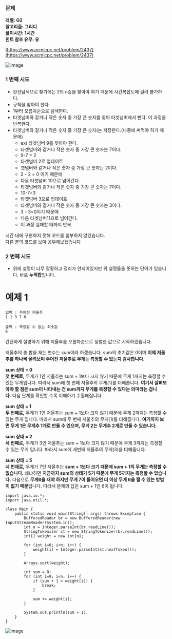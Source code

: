 ### **문제**         

**레벨: G2  
알고리즘: 그리디**   
**풀이시간: 1시간  
힌트 참조 유무: 유**

[https://www.acmicpc.net/problem/2437](https://www.acmicpc.net/problem/2437)

![image](https://github.com/sunwon12/Today-I-Learn/assets/92251131/d9cb44c0-8b46-49ba-8b69-3b382f00b3f1)

### **1 번째 시도**   

-   완전탐색으로 찾기에는 2의 n승을 찾아야 하기 때문에 시간복잡도에 걸려 불가하다.
-   규칙을 찾아야 한다.
-   1부터 오름차순으로 탐색한다.
-   타겟넘버와 같거나 작은 숫자 중 가장 큰 숫자를 찾아 타겟넘버에서 뺀다. 이 과정을 반복한다.  
-   타겟넘버와 같거나 작은 숫자 중 가장 큰 숫자(는 저장한다.(나중에 써먹야 하기 때문에)
    -   ex) 타겟넘버 9를 찾아야 한다.
    -   타겟넘버와 같거나 작은 숫자 중 가장 큰 숫자는 7이다.
    -   9-7 = 2 
    -   타겟넘버 2로 업데이트
    -   겟넘버와 같거나 작은 숫자 중 가장 큰 숫자는 2이다.
    -   2 - 2 = 0 이기 때문에 
    -   다음 타겟넘버 10으로 넘어간다.
    -   타겟넘버와 같거나 작은 숫자 중 가장 큰 숫자는 7이다.
    -   10-7=3
    -   타겟넘버 3으로 업데이트
    -   타겟넘버와 같거나 작은 숫자 중 가장 큰 숫자는 3이다.
    -   3 - 3=0이기 때문에
    -   다음 타겟넘버11으로 넘어간다.
    -   이 과정 실패할 때까지 반복

시간 내에 구현하지 못해 코드를 첨부하지 않겠습니다.  
다른 분의 코드를 보며 공부해보겠습니다

### **2 번째 시도**  

-   위에 설명이 너무 장황하고 정리가 안되어있지만 위 설명들을 뜻하는 단어가 있습니다. 바로 **누적합**입니다.

# **예제 1**

```
입력 : 주어진 저울추
1 1 3 7 8

출력 : 측정할 수 없는 최솟값
6
```

간단하게 설명하기 위해 저울추를 오름차순으로 정렬한 값으로 시작하겠습니다.

저울추의 총 합을 재는 변수는 sum이라 하겠습니다. sum의 초기값은 0이며 **이제 저울추를 하나씩 올려보며 주어진 저울추로 무게는 측정할 수 있는지 검사합니다.**

**sum 상태 = 0**  
**첫 번째로,** 무게가 1인 저울추는 sum + 1보다 크지 않기 때문에 무게 1까지는 측정할 수 있는 무게입니다. 따라서 sum에 첫 번째 저울추의 무게(1)를 더해줍니다. **여기서 살펴보아야 할 점은 sum이 나타내는 건 sum까지 무게를 측정할 수 있다는 의미라는 겁니다.** 다음 단계를 확인할 수록 이해하기 수월해집니다.

**sum 상태 = 1**  
**두 번째로,** 무게가 1인 저울추는 sum + 1보다 크지 않기 때문에 무게 2까지는 측정할 수 있는 무게 입니다. 따라서 sum에 두 번째 저울추의 무게(1)를 더해줍니다. **여기까지 보면 무게 1은 무게추 1개로 만들 수 있으며, 무게 2는 무게추 2개로 만들 수 있습니다.**

**sum 상태 = 2**  
**세 번째로,** 무게가 3인 저울추는 sum + 1보다 크지 않기 때문에 무게 3까지는 측정할 수 있는 무게 입니다. 따라서 sum에 세번째 저울추의 무게(3)을 더해줍니다.

**sum 상태 = 5**  
**네 번재로,** 무게가 7인 저울추는 **sum + 1보다 크기 때문에 sum + 1의 무게는 측정할 수 없습니다.** 왜냐하면 **지금까지 sum의 상태가 5기 때문에 무게 5까지는 측정할 수 있습니다.** 다음으로 **무게6을 재야 하지만 무게 7이 들어오면 더 이상 무게 6을 잴 수 있는 방법이 없기 때문**입니다. 따라서 문제의 답은 sum + 1인 6이 됩니다.

```
import java.io.*;
import java.util.*;

class Main {
    public static void main(String[] args) throws Exception {
        BufferedReader br = new BufferedReader(new InputStreamReader(System.in));
        int n = Integer.parseInt(br.readLine());
        StringTokenizer st = new StringTokenizer(br.readLine());
        int[] weight = new int[n];

        for (int i=0; i<n; i++) {
            weight[i] = Integer.parseInt(st.nextToken());
        }

        Arrays.sort(weight);

        int sum = 0;
        for (int i=0; i<n; i++) {
            if (sum + 1 < weight[i]) {
                break;
            }

            sum += weight[i];
        }

        System.out.println(sum + 1);
    }
}
```

![image](https://github.com/sunwon12/Today-I-Learn/assets/92251131/d271dc6d-953b-4d04-ad51-8b318f810230)
